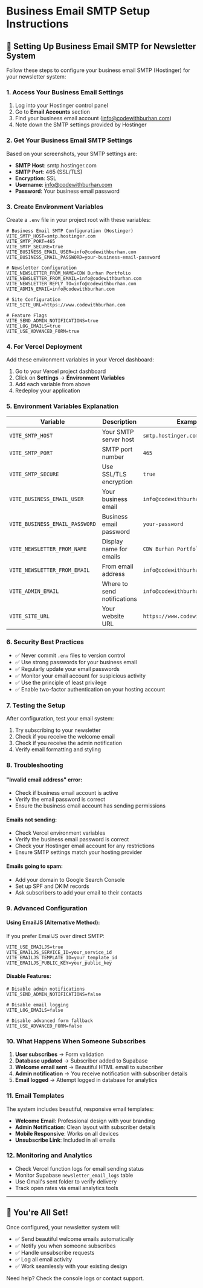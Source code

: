 # Business Email SMTP Setup Instructions

## 📧 Setting Up Business Email SMTP for Newsletter System

Follow these steps to configure your business email SMTP (Hostinger) for your newsletter system:

### 1. Access Your Business Email Settings

1. Log into your Hostinger control panel
2. Go to **Email Accounts** section
3. Find your business email account (info@codewithburhan.com)
4. Note down the SMTP settings provided by Hostinger

### 2. Get Your Business Email SMTP Settings

Based on your screenshots, your SMTP settings are:
- **SMTP Host**: smtp.hostinger.com
- **SMTP Port**: 465 (SSL/TLS)
- **Encryption**: SSL
- **Username**: info@codewithburhan.com
- **Password**: Your business email password

### 3. Create Environment Variables

Create a `.env` file in your project root with these variables:

```env
# Business Email SMTP Configuration (Hostinger)
VITE_SMTP_HOST=smtp.hostinger.com
VITE_SMTP_PORT=465
VITE_SMTP_SECURE=true
VITE_BUSINESS_EMAIL_USER=info@codewithburhan.com
VITE_BUSINESS_EMAIL_PASSWORD=your-business-email-password

# Newsletter Configuration
VITE_NEWSLETTER_FROM_NAME=CDW Burhan Portfolio
VITE_NEWSLETTER_FROM_EMAIL=info@codewithburhan.com
VITE_NEWSLETTER_REPLY_TO=info@codewithburhan.com
VITE_ADMIN_EMAIL=info@codewithburhan.com

# Site Configuration
VITE_SITE_URL=https://www.codewithburhan.com

# Feature Flags
VITE_SEND_ADMIN_NOTIFICATIONS=true
VITE_LOG_EMAILS=true
VITE_USE_ADVANCED_FORM=true
```

### 4. For Vercel Deployment

Add these environment variables in your Vercel dashboard:

1. Go to your Vercel project dashboard
2. Click on **Settings** → **Environment Variables**
3. Add each variable from above
4. Redeploy your application

### 5. Environment Variables Explanation

| Variable | Description | Example |
|----------|-------------|---------|
| `VITE_SMTP_HOST` | Your SMTP server host | `smtp.hostinger.com` |
| `VITE_SMTP_PORT` | SMTP port number | `465` |
| `VITE_SMTP_SECURE` | Use SSL/TLS encryption | `true` |
| `VITE_BUSINESS_EMAIL_USER` | Your business email | `info@codewithburhan.com` |
| `VITE_BUSINESS_EMAIL_PASSWORD` | Business email password | `your-password` |
| `VITE_NEWSLETTER_FROM_NAME` | Display name for emails | `CDW Burhan Portfolio` |
| `VITE_NEWSLETTER_FROM_EMAIL` | From email address | `info@codewithburhan.com` |
| `VITE_ADMIN_EMAIL` | Where to send notifications | `info@codewithburhan.com` |
| `VITE_SITE_URL` | Your website URL | `https://www.codewithburhan.com` |

### 6. Security Best Practices

- ✅ Never commit `.env` files to version control
- ✅ Use strong passwords for your business email
- ✅ Regularly update your email passwords
- ✅ Monitor your email account for suspicious activity
- ✅ Use the principle of least privilege
- ✅ Enable two-factor authentication on your hosting account

### 7. Testing the Setup

After configuration, test your email system:

1. Try subscribing to your newsletter
2. Check if you receive the welcome email
3. Check if you receive the admin notification
4. Verify email formatting and styling

### 8. Troubleshooting

#### "Invalid email address" error:
- Check if business email account is active
- Verify the email password is correct
- Ensure the business email account has sending permissions

#### Emails not sending:
- Check Vercel environment variables
- Verify the business email password is correct
- Check your Hostinger email account for any restrictions
- Ensure SMTP settings match your hosting provider

#### Emails going to spam:
- Add your domain to Google Search Console
- Set up SPF and DKIM records
- Ask subscribers to add your email to their contacts

### 9. Advanced Configuration

#### Using EmailJS (Alternative Method):
If you prefer EmailJS over direct SMTP:

```env
VITE_USE_EMAILJS=true
VITE_EMAILJS_SERVICE_ID=your_service_id
VITE_EMAILJS_TEMPLATE_ID=your_template_id
VITE_EMAILJS_PUBLIC_KEY=your_public_key
```

#### Disable Features:
```env
# Disable admin notifications
VITE_SEND_ADMIN_NOTIFICATIONS=false

# Disable email logging
VITE_LOG_EMAILS=false

# Disable advanced form fallback
VITE_USE_ADVANCED_FORM=false
```

### 10. What Happens When Someone Subscribes

1. **User subscribes** → Form validation
2. **Database updated** → Subscriber added to Supabase
3. **Welcome email sent** → Beautiful HTML email to subscriber
4. **Admin notification** → You receive notification with subscriber details
5. **Email logged** → Attempt logged in database for analytics

### 11. Email Templates

The system includes beautiful, responsive email templates:

- **Welcome Email**: Professional design with your branding
- **Admin Notification**: Clean layout with subscriber details
- **Mobile Responsive**: Works on all devices
- **Unsubscribe Link**: Included in all emails

### 12. Monitoring and Analytics

- Check Vercel function logs for email sending status
- Monitor Supabase `newsletter_email_logs` table
- Use Gmail's sent folder to verify delivery
- Track open rates via email analytics tools

---

## 🎉 You're All Set!

Once configured, your newsletter system will:
- ✅ Send beautiful welcome emails automatically
- ✅ Notify you when someone subscribes
- ✅ Handle unsubscribe requests
- ✅ Log all email activity
- ✅ Work seamlessly with your existing design

Need help? Check the console logs or contact support.
